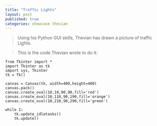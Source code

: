 ```yaml
---
title: "Traffic Lights"
layout: post
published: true
categories: showcase thevian
---
```


> Using his Python GUI skills, Thevian has drawn a picture of traffic Lights.

> This is the code Thevian wrote to do it:

    from Tkinter import *
    import Tkinter as tk
    import sys, Tkinter
    tk = Tk()
    
    canvas = Canvas(tk, width=400,height=400)
    canvas.pack()
    canvas.create_oval(10,10,90,90,fill='red')
    canvas.create_oval(10,110,90,190,fill='orange')
    canvas.create_oval(10,210,90,290,fill='green')
        
    while 1:
        tk.update_idletasks()
        tk.update()
